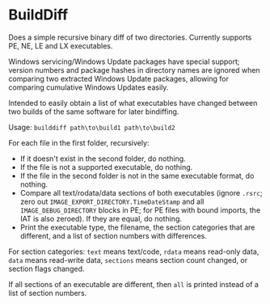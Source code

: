 # BuildDiff
Does a simple recursive binary diff of two directories. Currently supports PE, NE, LE and LX executables.

Windows servicing/Windows Update packages have special support; version numbers and package hashes in directory names are ignored when comparing two extracted Windows Update packages, allowing for comparing cumulative Windows Updates easily.

Intended to easily obtain a list of what executables have changed between two builds of the same software for later bindiffing.

Usage: `builddiff path\to\build1 path\to\build2`

For each file in the first folder, recursively:
- If it doesn't exist in the second folder, do nothing.
- If the file is not a supported executable, do nothing.
- If the file in the second folder is not in the same executable format, do nothing.
- Compare all text/rodata/data sections of both executables (ignore `.rsrc`; zero out `IMAGE_EXPORT_DIRECTORY.TimeDateStamp` and all `IMAGE_DEBUG_DIRECTORY` blocks in PE; for PE files with bound imports, the IAT is also zeroed). If they are equal, do nothing.
- Print the executable type, the filename, the section categories that are different, and a list of section numbers with differences.

For section categories: `text` means text/code, `rdata` means read-only data, `data` means read-write data, `sections` means section count changed, or section flags changed.

If all sections of an executable are different, then `all` is printed instead of a list of section numbers.
